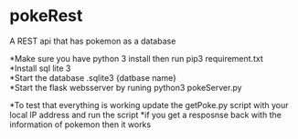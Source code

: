 # pokeRest
A REST api that has pokemon as a database



*Make sure you have python 3 install then run pip3 requirement.txt  
*Install sql lite 3   
*Start the database .sqlite3 {datbase name}  
*Start the flask websserver by runing python3 pokeServer.py  



*To test that everything is working update the getPoke.py script with your local IP address and run the script 
 *if you get a resposnse back with the information of pokemon then it works 
